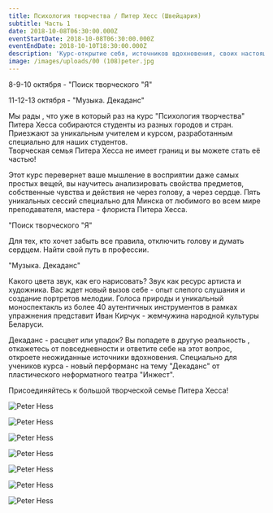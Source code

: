 ```yaml
---
title: Психология творчества / Питер Хесс (Швейцария)
subtitle: Часть 1
date: 2018-10-08T06:30:00.000Z
eventStartDate: 2018-10-08T06:30:00.000Z
eventEndDate: 2018-10-10T18:30:00.000Z
description: 'Курс-открытие себя, источников вдохновения, своих настоящих чувств!'
image: /images/uploads/00 (108)peter.jpg
---
```

8-9-10 октября - "Поиск творческого "Я" 

11-12-13 октября - "Музыка. Декаданс"

Мы рады , что уже в который раз на курс "Психология творчества" Питера Хесса собираются студенты из разных городов и стран. Приезжают за уникальным учителем и курсом, разработанным специально для наших студентов. \
Творческая семья Питера Хесса не имеет границ и вы можете стать её частью!

Этот курс перевернет ваше мышление в восприятии даже самых простых вещей, вы научитесь анализировать свойства предметов, собственные чувства и действия не через голову, а через сердце. Пять уникальных сессий специально для Минска от любимого во всем мире преподавателя, мастера - флориста Питера Хесса.

"Поиск творческого "Я"

Для тех, кто хочет забыть все правила, отключить голову и думать сердцем. Найти свой путь в профессии.

"Музыка. Декаданс"

Какого цвета звук, как его нарисовать? Звук как ресурс артиста и художника. Вас ждет новый вызов себе - опыт слепого слушания и создание  портретов мелодии. Голоса природы и  уникальный моноспектакль из более 40 аутентичных инструментов в рамках упражнения представит Иван Кирчук - жемчужина народной культуры Беларуси. 

Декаданс - расцвет или упадок? Вы попадете в другую реальность , откажетесь от повседневности и ответите себе на этот вопрос, откроете неожиданные источники вдохновения. Специально для учеников курса - новый перформанс на тему "Декаданс" от пластического неформатного театра "Инжест". 

Присоединяйтесь к большой творческой семье Питера Хесса!

![Peter Hess](/images/uploads/050.jpg)

![Peter Hess](/images/uploads/038.jpg)

![Peter Hess](/images/uploads/Photo_0968.jpg)

![Peter Hess](/images/uploads/Photo_0989.jpg)

![Peter Hess](/images/uploads/Photo_1038.jpg)

![Peter Hess](/images/uploads/Photo_1308.jpg)

![Peter Hess](/images/uploads/Photo_1884.jpg)
